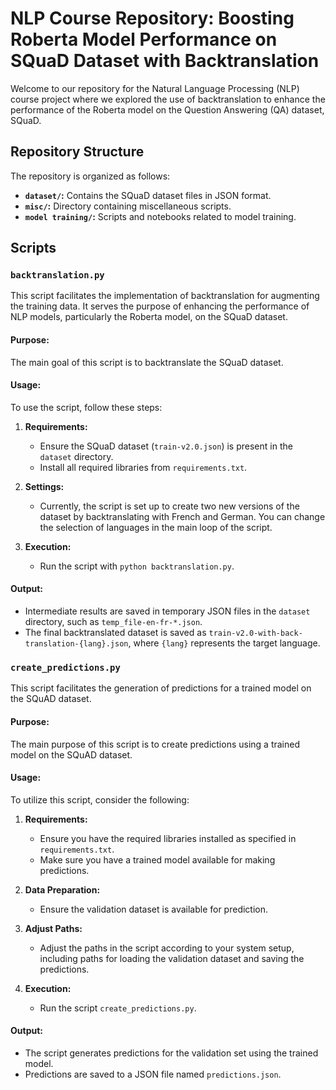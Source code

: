 # NLP Course Repository: Boosting Roberta Model Performance on SQuaD Dataset with Backtranslation

Welcome to our repository for the Natural Language Processing (NLP) course project where we explored the use of backtranslation to enhance the performance of the Roberta model on the Question Answering (QA) dataset, SQuaD.


## Repository Structure

The repository is organized as follows:

- **`dataset/`:** Contains the SQuaD dataset files in JSON format.
- **`misc/`:** Directory containing miscellaneous scripts.
- **`model training/`:** Scripts and notebooks related to model training.

## Scripts

### `backtranslation.py`

This script facilitates the implementation of backtranslation for augmenting the training data. It serves the purpose of enhancing the performance of NLP models, particularly the Roberta model, on the SQuaD dataset. 

#### Purpose:
The main goal of this script is to backtranslate the SQuaD dataset.

#### Usage:
To use the script, follow these steps:

1. **Requirements:**
   - Ensure the SQuaD dataset (`train-v2.0.json`) is present in the `dataset` directory.
   - Install all required libraries from `requirements.txt`.

2. **Settings:**
    - Currently, the script is set up to create two new versions of the dataset by backtranslating with French and German. You can change the selection of languages in the main loop of the script.

3. **Execution:**
    - Run the script with `python backtranslation.py`.

#### Output:
   - Intermediate results are saved in temporary JSON files in the `dataset` directory, such as `temp_file-en-fr-*.json`.
   - The final backtranslated dataset is saved as `train-v2.0-with-back-translation-{lang}.json`, where `{lang}` represents the target language.


### `create_predictions.py`

This script facilitates the generation of predictions for a trained model on the SQuAD dataset.

#### Purpose:
The main purpose of this script is to create predictions using a trained model on the SQuAD dataset.

#### Usage:
To utilize this script, consider the following:

1. **Requirements:**
   - Ensure you have the required libraries installed as specified in `requirements.txt`.
   - Make sure you have a trained model available for making predictions.

2. **Data Preparation:**
   - Ensure the validation dataset is available for prediction.

3. **Adjust Paths:**
   - Adjust the paths in the script according to your system setup, including paths for loading the validation dataset and saving the predictions.

4. **Execution:**
   - Run the script `create_predictions.py`.

#### Output:
   - The script generates predictions for the validation set using the trained model.
   - Predictions are saved to a JSON file named `predictions.json`.


